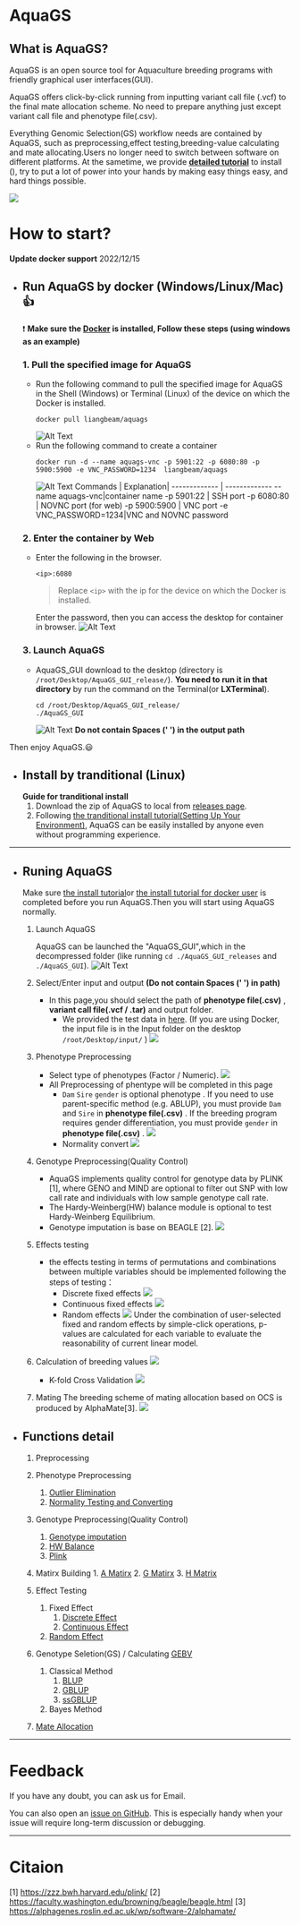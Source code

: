 # AquaGS
## What is AquaGS?
AquaGS is an open source tool for Aquaculture breeding programs with friendly graphical user interfaces(GUI).

AquaGS offers click-by-click running from inputting variant call file (.vcf) to the final mate allocation scheme. No need to prepare anything just except variant call file and phenotype file(.csv).

Everything Genomic Selection(GS) workflow needs are contained by AquaGS, such as preprocessing,effect testing,breeding-value calculating and mate allocating.Users no longer need to switch between software on different platforms. At the sametime, we  provide **[detailed tutorial](#jumpInstall)** to install (), try to put a lot of power into your hands by making easy things easy, and hard things possible. 

![](./Md/Allpage.png)
# <span id="jumpInstall"> How to start?
**Update docker support** 2022/12/15   
- ## Run AquaGS by **docker** (Windows/Linux/Mac):+1:
     :exclamation: **Make sure the [Docker](https://www.docker.com/)  is installed, Follow these steps (using windows as an example)**

  ### 1. Pull the specified image for AquaGS

    - Run the following command to pull the specified image for AquaGS in the Shell (Windows) or Terminal (Linux) of the device on which the Docker is installed.
        ```
        docker pull liangbeam/aquags
        ```
        ![Alt Text](/Md/gif/PullAquaGSIamge.gif) 
    - Run the following command to create a container
        ```
        docker run -d --name aquags-vnc -p 5901:22 -p 6080:80 -p 5900:5900 -e VNC_PASSWORD=1234  liangbeam/aquags
        ```
        ![Alt Text](/Md/gif/CreatContainer.gif) 
      Commands  | Explanation|
      ------------- | -------------
      --name aquags-vnc|container name
      -p 5901:22  | SSH port
      -p 6080:80  | NOVNC port (for web)
      -p 5900:5900 | VNC port 
      -e VNC_PASSWORD=1234|VNC and NOVNC password
  ### 2.  Enter the container by Web
        
    - Enter the following in the browser. 
        ```
        <ip>:6080
        ```
        > Replace  `<ip>`  with the ip for the device on which the Docker is installed.    

        Enter the password, then you can access the desktop for container in browser.
    ![Alt Text](/Md/gif/EnterVNC.gif) 
   ### 3.   Launch AquaGS
    - AquaGS_GUI download to the desktop  (directory is `/root/Desktop/AquaGS_GUI_release/`).
    **You need to run it in that directory** by run the command on the Terminal(or **LXTerminal**).
        ```
        cd /root/Desktop/AquaGS_GUI_release/
        ./AquaGS_GUI
        ```
        ![Alt Text](/Md/gif/lanuchAquaGS.gif) 
    **Do not contain Spaces (' ') in the output path**      

Then enjoy AquaGS.:smiley:

- ## Install by **tranditional** (Linux)
    **Guide for tranditional install** 
  1. Download the zip of AquaGS to local from [releases page](https://github.com/LiangBeam9810/AquaGS_GUI/releases).
  2. Following [the tranditional install tutorial(Setting Up Your Environment)](./Md/Setting_Up_Your_Environment.md), AquaGS can be easily installed by anyone even without programming experience.

---
   
- ##  <span id="RunningInstructions"> Runing AquaGS</span>
   
    Make sure  [the install tutorial](./Md/Setting_Up_Your_Environment.md)or [the install tutorial for docker user](./Md/Setting_Up_by_Docer.md) is completed before you run AquaGS.Then you will start using AquaGS normally.

    1. Launch AquaGS
    
        AquaGS can be launched  the "AquaGS_GUI",which in the decompressed folder (like running `cd ./AquaGS_GUI_releases` and  `./AquaGS_GUI`).
        ![Alt Text](/Md/gif/lanuchAquaGS.gif) 
    
    2. Select/Enter input and output **(Do not contain Spaces (' ') in path)**
   
        - In this page,you should select the path of **phenotype file(.csv)** , **variant call file(.vcf / .tar)** and output folder.  
          - We provided the test data in [here](https://github.com/LiangBeam9810/AquaGS_GUI/releases). (If you are using Docker, the input file is in the Input folder on the desktop `/root/Desktop/input/` )
        ![](Md/gif/Selectinputandoutput.gif)

    3. Phenotype Preprocessing
        - Select type of phenotypes (Factor / Numeric).
            ![](Md/gif/selectfactortype.gif)
        - All Preprocessing of phentype will be completed in this page
          - `Dam` `Sire` `gender` is optional phenotype . If you need to use parent-specific method (e.g. ABLUP), you must provide `Dam` and `Sire` in **phenotype file(.csv)** . If the breeding program requires gender differentiation, you must provide `gender` in **phenotype file(.csv)** .
        ![](Md/gif/filteroutlier.gif)
          - Normality convert
            ![](Md/gif/normalize.gif)
    4. Genotype Preprocessing(Quality Control)
        - AquaGS implements quality control for genotype data by PLINK [1], where GENO and MIND are optional to filter out SNP with low call rate and individuals with low sample genotype call rate. 
        - The Hardy-Weinberg(HW) balance module is optional to test Hardy-Weinberg Equilibrium.
        - Genotype imputation is base on BEAGLE [2].
         ![](Md/gif/qc.gif)
    5. Effects testing
        - the effects testing in terms of permutations and combinations between multiple variables should be implemented following the steps of testing：
          - Discrete fixed effects
            ![](Md/gif/fixeffect1.gif)
          - Continuous fixed effects
            ![](Md/gif/fixeffect2.gif)
          - Random effects
            ![](Md/gif/randomeffect.gif)
         Under the combination of user-selected fixed and random effects by simple-click operations, p-values are calculated for each variable to evaluate the reasonability of current linear model. 
    6. Calculation of breeding values
       ![](/MD/gif/Calculation%20of%20breeding%20values.gif)
       - K-fold Cross Validation
        ![](Md/gif/Kvalidate.gif)

    7. Mating
        The breeding scheme of mating allocation based on OCS is produced by AlphaMate[3].
        ![](Md/gif/mating.gif)
- ## Functions detail
    1. Preprocessing
    2. Phenotype Preprocessing
        1.  [Outlier Elimination](./Md/Outlier_elimination.md)
        2. [Normality Testing and Converting](./Md/Normality.md)

    3. Genotype Preprocessing(Quality Control)
        1. [Genotype imputation](./Md/imputation.md)
        2. [HW Balance](./Md/HWBalance.md)
        3. [Plink](./Md/PLink.md)
    4. Matirx Building
      1. [A Matirx](./Md/A.md)
      2. [G Matirx](./Md/G.md)
      3. [H Matrix](./Md/H.md)

    5. Effect Testing
        1. Fixed Effect
            1. [Discrete Effect]()
            2. [Continuous Effect]()
        2. [Random Effect]()

  
    6. Genotype Seletion(GS) / Calculating [GEBV]()
        1. Classical Method
            1. [BLUP]()
            2. [GBLUP]()
            3.  [ssGBLUP]()
        1. Bayes Method
   
    7. [Mate Allocation]()


---
# Feedback
If you have any doubt, you can ask us for Email.

You can also open an [issue on GitHub](https://github.com/LiangBeam9810/AquaGS_GUI/issues). This is especially handy when your issue will require long-term discussion or debugging.

---
# Citaion

[1] https://zzz.bwh.harvard.edu/plink/
[2] https://faculty.washington.edu/browning/beagle/beagle.html
[3] https://alphagenes.roslin.ed.ac.uk/wp/software-2/alphamate/






